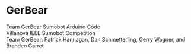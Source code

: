 # GerBear
Team GerBear Sumobot Arduino Code  
Villanova IEEE Sumobot Competition  
Team GerBear: Patrick Hannagan, Dan Schmetterling, Gerry Wagner, and Branden Garret
